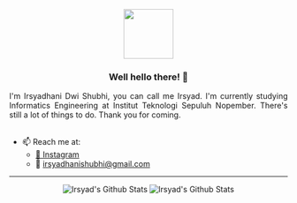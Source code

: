 <div align="center">
<img src="https://i.ibb.co/yPQYwCt/vektor-icon.png" width="90px" height="90px">

### Well hello there! 👋
</div>

<div align="justify">
I'm Irsyadhani Dwi Shubhi, you can call me Irsyad. I'm currently studying Informatics Engineering at Institut Teknologi Sepuluh Nopember. There's still a lot of things to do. Thank you for coming.

</div>

<br>

- 📫 Reach me at:
  - [📸 Instagram](https://instagram.com/irsyadhaniii)
  - 📧 irsyadhanishubhi@gmail.com

---------------------------------------------------
<div align="center">
  
![Irsyad's Github Stats](https://github-readme-stats.vercel.app/api/top-langs/?username=irsyadhani22&hide=jupyter%20notebook,assembly,html&bg_color=1d1f21&title_color=5eaeeb&text_color=c9cacc&icon_color=5eaeeb)
![Irsyad's Github Stats](https://github-readme-stats.vercel.app/api?username=irsyadhani22&show_icons=true&hide_border=true&bg_color=1d1f21&title_color=5eaeeb&text_color=c9cacc&icon_color=5eaeeb)
</div>
